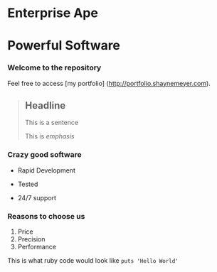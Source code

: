 Enterprise Ape
==============

Powerful Software
=================

### Welcome to the repository

Feel free to access [my portfolio] (http://portfolio.shaynemeyer.com).

> ## Headline
> 
> This is a sentence
>
> This is *emphasis*

### Crazy good software
* Rapid Development
+ Tested
- 24/7 support

### Reasons to choose us
1. Price
2. Precision
3. Performance


This is what ruby code would look like `puts 'Hello World'`

